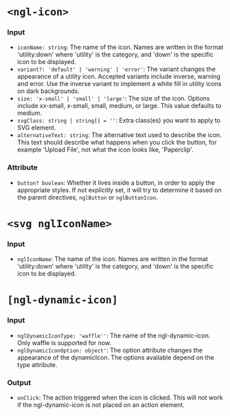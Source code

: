 # `<ngl-icon>`

### Input

  * `iconName: string`: The name of the icon. Names are written in the format 'utility:down' where 'utility' is the category, and 'down' is the specific icon to be displayed.
  * `variant?: 'default' | 'warning' | 'error'`: The variant changes the appearance of a utility icon. Accepted variants include inverse, warning and error. Use the inverse variant to implement a white fill in utility icons on dark backgrounds.
  * `size: 'x-small' | 'small' | 'large'`: The size of the icon. Options include xx-small, x-small, small, medium, or large. This value defaults to medium.
  * `svgClass: string | string[] = ''`: Extra class(es) you want to apply to SVG element.
  * `alternativeText: string`: The alternative text used to describe the icon. This text should describe what happens when you click the button, for example 'Upload File', not what the icon looks like, 'Paperclip'.

### Attribute

  * `button? boolean`: Whether it lives inside a button, in order to apply the appropriate styles. If not explicitly set, it will try to determine it based on the parent directives, `nglButton` or `nglButtonIcon`.


# `<svg nglIconName>`

### Input

  * `nglIconName`: The name of the icon. Names are written in the format 'utility:down' where 'utility' is the category, and 'down' is the specific icon to be displayed.


# `[ngl-dynamic-icon]`

### Input

  * `nglDynamicIconType: 'waffle''`: The name of the ngl-dynamic-icon. Only waffle is supported for now. 
  * `nglDynamicIconOption: object'`: The option attribute changes the appearance of the dynamicIcon. The options available depend on the type attribute. 

### Output

  * `onClick`: The action triggered when the icon is clicked.	This will not work if the ngl-dynamic-icon is not placed on an action element. 
